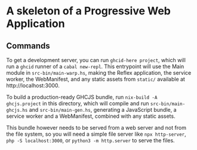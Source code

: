 # A skeleton of a Progressive Web Application

## Commands
To get a development server, you can run `ghcid-here project`, which will run a `ghcid`
runner of a `cabal new-repl`. This entrypoint will use the Main module in
`src-bin/main-warp.hs`, making the Reflex application, the service worker, the
WebManifest, and any static assets from `static/` available at
http://localhost:3000.

To build a production-ready GHCJS bundle, run `nix-build -A ghcjs.project` in
this directory, which will compile and run `src-bin/main-ghcjs.hs` and
`src-bin/main-gen.hs`, generating a JavaScript bundle, a service worker and a
WebManifest, combined with any static assets.

This bundle however needs to be served from a web server and not from the file
system, so you will need a simple file server like `npx http-server`,
`php -S localhost:3000`, or `python3 -m http.server` to serve the files.
